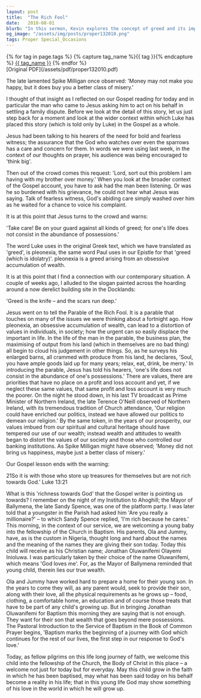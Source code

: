 ```yaml
---
layout: post
title:  "The Rich Fool"
date:   2010-08-01
blurb: "In this sermon, Kevin explores the concept of greed and its impact on our spiritual and societal values. He uses the Parable of the Rich Fool to illustrate how an obsessive accumulation of wealth can lead to a distortion of values and priorities. He emphasizes that true wealth lies in being 'rich towards God', a concept that goes beyond mere possessions."
og_image: "/assets/img/posts/proper132010.png"
tags: Proper Special_Occasions
---    
```

<div class="tag-pills">
  {% for tag in page.tags %}
    {% capture tag_name %}{{ tag }}{% endcapture %}
    <a href="{{ site.baseurl }}/tag/{{ tag_name | slugify }}" class="tag-pill">{{ tag_name }}</a>
  {% endfor %}
</div>
[Original PDF](/assets/pdf/proper132010.pdf)

The late lamented Spike Milligan once observed: 'Money may not make you happy, but it does buy you a better class of misery.'

I thought of that insight as I reflected on our Gospel reading for today and in particular the man who came to Jesus asking him to act on his behalf in settling a family dispute. Before we look at the detail of this story, let us just step back for a moment and look at the wider context within which Luke has placed this story (which is told only by Luke) in the Gospel as a whole.

Jesus had been talking to his hearers of the need for bold and fearless witness; the assurance that the God who watches over even the sparrows has a care and concern for them. In words we were using last week, in the context of our thoughts on prayer, his audience was being encouraged to 'think big'.

Then out of the crowd comes this request: 'Lord, sort out this problem I am having with my brother over money.' When you look at the broader context of the Gospel account, you have to ask had the man been listening. Or was he so burdened with his grievance, he could not hear what Jesus was saying. Talk of fearless witness, God's abiding care simply washed over him as he waited for a chance to voice his complaint.

It is at this point that Jesus turns to the crowd and warns:

'Take care! Be on your guard against all kinds of greed; for one's life does not consist in the abundance of possessions.'

The word Luke uses in the original Greek text, which we have translated as 'greed', is pleonexia, the same word Paul uses in our Epistle for that 'greed (which is idolatry)'. pleonexia is a greed arising from an obsessive accumulation of wealth.

It is at this point that I find a connection with our contemporary situation. A couple of weeks ago, I alluded to the slogan painted across the hoarding around a now derelict building site in the Docklands:

'Greed is the knife – and the scars run deep.'

Jesus went on to tell the Parable of the Rich Fool. It is a parable that touches on many of the issues we were thinking about a fortnight ago. How pleonexia, an obsessive accumulation of wealth, can lead to a distortion of values in individuals, in society; how the urgent can so easily displace the important in life. In the life of the man in the parable, the business plan, the maximising of output from his land (which in themselves are no bad thing) all begin to cloud his judgement in other things. So, as he surveys his enlarged barns, all crammed with produce from his land, he declares, 'Soul, you have ample goods laid up for many years; relax, eat, drink, be merry.' In introducing the parable, Jesus has told his hearers, 'one's life does not consist in the abundance of one's possessions.' There are values, there are priorities that have no place on a profit and loss account and yet, if we neglect these same values, that same profit and loss account is very much the poorer. On the night he stood down, in his last TV broadcast as Prime Minister of Northern Ireland, the late Terence O'Neill observed of Northern Ireland, with its tremendous tradition of Church attendance, 'Our religion could have enriched our politics, instead we have allowed our politics to demean our religion.' By the same token, in the years of our prosperity, our values imbued from our spiritual and cultural heritage should have tempered our use of our wealth; instead wealth and attitudes to wealth began to distort the values of our society and those who controlled our banking institutions. As Spike Milligan might have observed; 'Money did not bring us happiness, maybe just a better class of misery.'

Our Gospel lesson ends with the warning:

21So it is with those who store up treasures for themselves but are not rich towards God.' Luke 13:21

What is this 'richness towards God' that the Gospel writer is pointing us towards? I remember on the night of my Institution to Ahoghill; the Mayor of Ballymena, the late Sandy Spence, was one of the platform party. I was later told that a youngster in the Parish had asked him 'Are you really a millionaire?' – to which Sandy Spence replied, 'I'm rich because he cares.' This morning, in the context of our service, we are welcoming a young baby into the fellowship of the Church in Baptism. His parents, Ola and Jummy, have, as is the custom in Nigeria, thought long and hard about the names and the meaning of the names they are giving their son today. Today this child will receive as his Christian name; Jonathan Oluwanifemi Olayemi Inioluwa. I was particularly taken by their choice of the name Oluwanifemi, which means 'God loves me'. For, as the Mayor of Ballymena reminded that young child, therein lies our true wealth.

Ola and Jummy have worked hard to prepare a home for their young son. In the years to come they will, as any parent would, seek to provide their son, along with their love, all the physical requirements as he grows up – food, clothing, a comfortable home, an education and of course those treats that have to be part of any child's growing up. But in bringing Jonathan Oluwanifemi for Baptism this morning they are saying that is not enough. They want for their son that wealth that goes beyond mere possessions. The Pastoral Introduction to the Service of Baptism in the Book of Common Prayer begins, 'Baptism marks the beginning of a journey with God which continues for the rest of our lives, the first step in our response to God's love.'

Today, as fellow pilgrims on this life long journey of faith, we welcome this child into the fellowship of the Church, the Body of Christ in this place – a welcome not just for today but for everyday. May this child grow in the faith in which he has been baptised, may what has been said today on his behalf become a reality in his life; that in this young life God may show something of his love in the world in which he will grow up.
